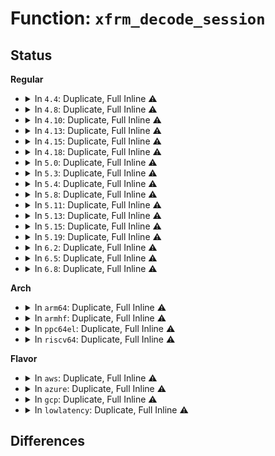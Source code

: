 # Function: <code>xfrm_decode_session</code>

## Status
<b>Regular</b>
<ul>
<li>
<details>
<summary>In <code>4.4</code>: Duplicate, Full Inline ⚠️</summary>

**Collision:** Static Duplication

**Inline:** Full

**Transformation:** False

**Instances:**

```
In net/ipv4/netfilter.c (ffffffff817ac2ef)
Location: include/net/xfrm.h:1111
Inline: True
Inline callers:
  - net/ipv4/netfilter.c:ip_route_me_harder
```
```
In net/xfrm/xfrm_policy.c (ffffffff817b5e82)
Location: include/net/xfrm.h:1111
Inline: True
Inline callers:
  - net/xfrm/xfrm_policy.c:xfrm_policy_queue_process
  - net/xfrm/xfrm_policy.c:xfrm_policy_queue_process
  - net/xfrm/xfrm_policy.c:__xfrm_route_forward
```
```
In net/ipv6/netfilter.c (ffffffff817fdcfb)
Location: include/net/xfrm.h:1111
Inline: True
Inline callers:
  - net/ipv6/netfilter.c:ip6_route_me_harder
```
</details>
</li>
<li>
<details>
<summary>In <code>4.8</code>: Duplicate, Full Inline ⚠️</summary>

**Collision:** Static Duplication

**Inline:** Full

**Transformation:** False

**Instances:**

```
In net/ipv4/netfilter.c (ffffffff81819637)
Location: include/net/xfrm.h:1107
Inline: True
Inline callers:
  - net/ipv4/netfilter.c:ip_route_me_harder
```
```
In net/xfrm/xfrm_policy.c (ffffffff818231c9)
Location: include/net/xfrm.h:1107
Inline: True
Inline callers:
  - net/xfrm/xfrm_policy.c:__xfrm_route_forward
  - net/xfrm/xfrm_policy.c:xfrm_policy_queue_process
  - net/xfrm/xfrm_policy.c:xfrm_policy_queue_process
```
```
In net/ipv6/netfilter.c (ffffffff8186d636)
Location: include/net/xfrm.h:1107
Inline: True
Inline callers:
  - net/ipv6/netfilter.c:ip6_route_me_harder
```
</details>
</li>
<li>
<details>
<summary>In <code>4.10</code>: Duplicate, Full Inline ⚠️</summary>

**Collision:** Static Duplication

**Inline:** Full

**Transformation:** False

**Instances:**

```
In net/ipv4/netfilter.c (ffffffff8184af02)
Location: include/net/xfrm.h:1107
Inline: True
Inline callers:
  - net/ipv4/netfilter.c:ip_route_me_harder
```
```
In net/xfrm/xfrm_policy.c (ffffffff81854b19)
Location: include/net/xfrm.h:1107
Inline: True
Inline callers:
  - net/xfrm/xfrm_policy.c:__xfrm_route_forward
  - net/xfrm/xfrm_policy.c:xfrm_policy_queue_process
  - net/xfrm/xfrm_policy.c:xfrm_policy_queue_process
```
```
In net/ipv6/netfilter.c (ffffffff818a0421)
Location: include/net/xfrm.h:1107
Inline: True
Inline callers:
  - net/ipv6/netfilter.c:ip6_route_me_harder
```
</details>
</li>
<li>
<details>
<summary>In <code>4.13</code>: Duplicate, Full Inline ⚠️</summary>

**Collision:** Static Duplication

**Inline:** Full

**Transformation:** False

**Instances:**

```
In net/ipv4/netfilter.c (ffffffff8186e989)
Location: include/net/xfrm.h:1166
Inline: True
Inline callers:
  - net/ipv4/netfilter.c:ip_route_me_harder
```
```
In net/xfrm/xfrm_policy.c (ffffffff81878659)
Location: include/net/xfrm.h:1166
Inline: True
Inline callers:
  - net/xfrm/xfrm_policy.c:__xfrm_route_forward
  - net/xfrm/xfrm_policy.c:xfrm_policy_queue_process
  - net/xfrm/xfrm_policy.c:xfrm_policy_queue_process
```
```
In net/ipv6/netfilter.c (ffffffff818c6a7e)
Location: include/net/xfrm.h:1166
Inline: True
Inline callers:
  - net/ipv6/netfilter.c:ip6_route_me_harder
```
</details>
</li>
<li>
<details>
<summary>In <code>4.15</code>: Duplicate, Full Inline ⚠️</summary>

**Collision:** Static Duplication

**Inline:** Full

**Transformation:** False

**Instances:**

```
In net/ipv4/netfilter.c (ffffffff818ef349)
Location: include/net/xfrm.h:1172
Inline: True
Inline callers:
  - net/ipv4/netfilter.c:ip_route_me_harder
```
```
In net/xfrm/xfrm_policy.c (ffffffff818f8f69)
Location: include/net/xfrm.h:1172
Inline: True
Inline callers:
  - net/xfrm/xfrm_policy.c:__xfrm_route_forward
  - net/xfrm/xfrm_policy.c:xfrm_policy_queue_process
  - net/xfrm/xfrm_policy.c:xfrm_policy_queue_process
```
```
In net/ipv6/netfilter.c (ffffffff81949f21)
Location: include/net/xfrm.h:1172
Inline: True
Inline callers:
  - net/ipv6/netfilter.c:ip6_route_me_harder
```
</details>
</li>
<li>
<details>
<summary>In <code>4.18</code>: Duplicate, Full Inline ⚠️</summary>

**Collision:** Static Duplication

**Inline:** Full

**Transformation:** False

**Instances:**

```
In net/ipv4/netfilter.c (ffffffff81945ce9)
Location: include/net/xfrm.h:1204
Inline: True
Inline callers:
  - net/ipv4/netfilter.c:ip_route_me_harder
```
```
In net/xfrm/xfrm_policy.c (ffffffff8194fa16)
Location: include/net/xfrm.h:1204
Inline: True
Inline callers:
  - net/xfrm/xfrm_policy.c:__xfrm_route_forward
  - net/xfrm/xfrm_policy.c:xfrm_policy_queue_process
  - net/xfrm/xfrm_policy.c:xfrm_policy_queue_process
```
```
In net/ipv6/netfilter.c (ffffffff819a2ed7)
Location: include/net/xfrm.h:1204
Inline: True
Inline callers:
  - net/ipv6/netfilter.c:ip6_route_me_harder
```
</details>
</li>
<li>
<details>
<summary>In <code>5.0</code>: Duplicate, Full Inline ⚠️</summary>

**Collision:** Static Duplication

**Inline:** Full

**Transformation:** False

**Instances:**

```
In net/ipv4/netfilter.c (ffffffff81976009)
Location: include/net/xfrm.h:1209
Inline: True
Inline callers:
  - net/ipv4/netfilter.c:ip_route_me_harder
```
```
In net/xfrm/xfrm_policy.c (ffffffff81983036)
Location: include/net/xfrm.h:1209
Inline: True
Inline callers:
  - net/xfrm/xfrm_policy.c:__xfrm_route_forward
  - net/xfrm/xfrm_policy.c:xfrm_policy_queue_process
  - net/xfrm/xfrm_policy.c:xfrm_policy_queue_process
```
```
In net/ipv6/netfilter.c (ffffffff819d9baa)
Location: include/net/xfrm.h:1209
Inline: True
Inline callers:
  - net/ipv6/netfilter.c:ip6_route_me_harder
```
</details>
</li>
<li>
<details>
<summary>In <code>5.3</code>: Duplicate, Full Inline ⚠️</summary>

**Collision:** Static Duplication

**Inline:** Full

**Transformation:** False

**Instances:**

```
In net/ipv4/netfilter.c (ffffffff819dfb69)
Location: include/net/xfrm.h:1134
Inline: True
Inline callers:
  - net/ipv4/netfilter.c:ip_route_me_harder
```
```
In net/xfrm/xfrm_policy.c (ffffffff819ecc46)
Location: include/net/xfrm.h:1134
Inline: True
Inline callers:
  - net/xfrm/xfrm_policy.c:__xfrm_route_forward
  - net/xfrm/xfrm_policy.c:xfrm_policy_queue_process
  - net/xfrm/xfrm_policy.c:xfrm_policy_queue_process
```
```
In net/ipv6/netfilter.c (ffffffff81a48414)
Location: include/net/xfrm.h:1134
Inline: True
Inline callers:
  - net/ipv6/netfilter.c:ip6_route_me_harder
```
</details>
</li>
<li>
<details>
<summary>In <code>5.4</code>: Duplicate, Full Inline ⚠️</summary>

**Collision:** Static Duplication

**Inline:** Full

**Transformation:** False

**Instances:**

```
In net/ipv4/netfilter.c (ffffffff81a16b99)
Location: include/net/xfrm.h:1134
Inline: True
Inline callers:
  - net/ipv4/netfilter.c:ip_route_me_harder
```
```
In net/xfrm/xfrm_policy.c (ffffffff81a23c56)
Location: include/net/xfrm.h:1134
Inline: True
Inline callers:
  - net/xfrm/xfrm_policy.c:__xfrm_route_forward
  - net/xfrm/xfrm_policy.c:xfrm_policy_queue_process
  - net/xfrm/xfrm_policy.c:xfrm_policy_queue_process
```
```
In net/ipv6/netfilter.c (ffffffff81a7efc4)
Location: include/net/xfrm.h:1134
Inline: True
Inline callers:
  - net/ipv6/netfilter.c:ip6_route_me_harder
```
</details>
</li>
<li>
<details>
<summary>In <code>5.8</code>: Duplicate, Full Inline ⚠️</summary>

**Collision:** Static Duplication

**Inline:** Full

**Transformation:** False

**Instances:**

```
In net/ipv4/netfilter.c (ffffffff81b07be4)
Location: include/net/xfrm.h:1133
Inline: True
Inline callers:
  - net/ipv4/netfilter.c:ip_route_me_harder
```
```
In net/xfrm/xfrm_policy.c (ffffffff81b15c3d)
Location: include/net/xfrm.h:1133
Inline: True
Inline callers:
  - net/xfrm/xfrm_policy.c:__xfrm_route_forward
  - net/xfrm/xfrm_policy.c:xfrm_policy_queue_process
  - net/xfrm/xfrm_policy.c:xfrm_policy_queue_process
```
```
In net/ipv6/netfilter.c (ffffffff81b79c0e)
Location: include/net/xfrm.h:1133
Inline: True
Inline callers:
  - net/ipv6/netfilter.c:ip6_route_me_harder
```
</details>
</li>
<li>
<details>
<summary>In <code>5.11</code>: Duplicate, Full Inline ⚠️</summary>

**Collision:** Static Duplication

**Inline:** Full

**Transformation:** False

**Instances:**

```
In net/ipv4/netfilter.c (ffffffff81b15fc8)
Location: include/net/xfrm.h:1136
Inline: True
Inline callers:
  - net/ipv4/netfilter.c:ip_route_me_harder
```
```
In net/xfrm/xfrm_policy.c (ffffffff81b240ad)
Location: include/net/xfrm.h:1136
Inline: True
Inline callers:
  - net/xfrm/xfrm_policy.c:__xfrm_route_forward
  - net/xfrm/xfrm_policy.c:xfrm_policy_queue_process
  - net/xfrm/xfrm_policy.c:xfrm_policy_queue_process
```
```
In net/ipv6/netfilter.c (ffffffff81b88b5c)
Location: include/net/xfrm.h:1136
Inline: True
Inline callers:
  - net/ipv6/netfilter.c:ip6_route_me_harder
```
</details>
</li>
<li>
<details>
<summary>In <code>5.13</code>: Duplicate, Full Inline ⚠️</summary>

**Collision:** Static Duplication

**Inline:** Full

**Transformation:** False

**Instances:**

```
In net/ipv4/netfilter.c (ffffffff81b03e53)
Location: include/net/xfrm.h:1136
Inline: True
Inline callers:
  - net/ipv4/netfilter.c:ip_route_me_harder
```
```
In net/xfrm/xfrm_policy.c (ffffffff81b11cdd)
Location: include/net/xfrm.h:1136
Inline: True
Inline callers:
  - net/xfrm/xfrm_policy.c:__xfrm_route_forward
  - net/xfrm/xfrm_policy.c:xfrm_policy_queue_process
  - net/xfrm/xfrm_policy.c:xfrm_policy_queue_process
```
```
In net/ipv6/netfilter.c (ffffffff81b77857)
Location: include/net/xfrm.h:1136
Inline: True
Inline callers:
  - net/ipv6/netfilter.c:ip6_route_me_harder
```
</details>
</li>
<li>
<details>
<summary>In <code>5.15</code>: Duplicate, Full Inline ⚠️</summary>

**Collision:** Static Duplication

**Inline:** Full

**Transformation:** False

**Instances:**

```
In net/ipv4/netfilter.c (ffffffff81bc612c)
Location: include/net/xfrm.h:1153
Inline: True
Inline callers:
  - net/ipv4/netfilter.c:ip_route_me_harder
```
```
In net/xfrm/xfrm_policy.c (ffffffff81bd582d)
Location: include/net/xfrm.h:1153
Inline: True
Inline callers:
  - net/xfrm/xfrm_policy.c:__xfrm_route_forward
  - net/xfrm/xfrm_policy.c:xfrm_policy_queue_process
  - net/xfrm/xfrm_policy.c:xfrm_policy_queue_process
```
```
In net/ipv6/netfilter.c (ffffffff81c42351)
Location: include/net/xfrm.h:1153
Inline: True
Inline callers:
  - net/ipv6/netfilter.c:ip6_route_me_harder
```
</details>
</li>
<li>
<details>
<summary>In <code>5.19</code>: Duplicate, Full Inline ⚠️</summary>

**Collision:** Static Duplication

**Inline:** Full

**Transformation:** False

**Instances:**

```
In net/ipv4/netfilter.c (ffffffff81d5b429)
Location: include/net/xfrm.h:1157
Inline: True
Inline callers:
  - net/ipv4/netfilter.c:ip_route_me_harder
```
```
In net/xfrm/xfrm_policy.c (ffffffff81d6c06e)
Location: include/net/xfrm.h:1157
Inline: True
Inline callers:
  - net/xfrm/xfrm_policy.c:__xfrm_route_forward
  - net/xfrm/xfrm_policy.c:xfrm_policy_queue_process
  - net/xfrm/xfrm_policy.c:xfrm_policy_queue_process
```
```
In net/ipv6/netfilter.c (ffffffff81de0e0a)
Location: include/net/xfrm.h:1157
Inline: True
Inline callers:
  - net/ipv6/netfilter.c:ip6_route_me_harder
```
</details>
</li>
<li>
<details>
<summary>In <code>6.2</code>: Duplicate, Full Inline ⚠️</summary>

**Collision:** Static Duplication

**Inline:** Full

**Transformation:** False

**Instances:**

```
In net/ipv4/netfilter.c (ffffffff81f258b9)
Location: include/net/xfrm.h:1207
Inline: True
Inline callers:
  - net/ipv4/netfilter.c:ip_route_me_harder
```
```
In net/xfrm/xfrm_policy.c (ffffffff81f373ce)
Location: include/net/xfrm.h:1207
Inline: True
Inline callers:
  - net/xfrm/xfrm_policy.c:__xfrm_route_forward
  - net/xfrm/xfrm_policy.c:xfrm_policy_queue_process
  - net/xfrm/xfrm_policy.c:xfrm_policy_queue_process
```
```
In net/ipv6/netfilter.c (ffffffff81fb324a)
Location: include/net/xfrm.h:1207
Inline: True
Inline callers:
  - net/ipv6/netfilter.c:ip6_route_me_harder
```
</details>
</li>
<li>
<details>
<summary>In <code>6.5</code>: Duplicate, Full Inline ⚠️</summary>

**Collision:** Static Duplication

**Inline:** Full

**Transformation:** False

**Instances:**

```
In net/ipv4/netfilter.c (ffffffff81f85449)
Location: include/net/xfrm.h:1213
Inline: True
Inline callers:
  - net/ipv4/netfilter.c:ip_route_me_harder
```
```
In net/xfrm/xfrm_policy.c (ffffffff81f96d8e)
Location: include/net/xfrm.h:1213
Inline: True
Inline callers:
  - net/xfrm/xfrm_policy.c:__xfrm_route_forward
  - net/xfrm/xfrm_policy.c:xfrm_policy_queue_process
  - net/xfrm/xfrm_policy.c:xfrm_policy_queue_process
```
```
In net/ipv6/netfilter.c (ffffffff8201393a)
Location: include/net/xfrm.h:1213
Inline: True
Inline callers:
  - net/ipv6/netfilter.c:ip6_route_me_harder
```
</details>
</li>
<li>
<details>
<summary>In <code>6.8</code>: Duplicate, Full Inline ⚠️</summary>

**Collision:** Static Duplication

**Inline:** Full

**Transformation:** False

**Instances:**

```
In net/ipv4/netfilter.c (ffffffff8204bb1f)
Location: include/net/xfrm.h:1213
Inline: True
Inline callers:
  - net/ipv4/netfilter.c:ip_route_me_harder
```
```
In net/xfrm/xfrm_policy.c (ffffffff82064144)
Location: include/net/xfrm.h:1213
Inline: True
Inline callers:
  - net/xfrm/xfrm_policy.c:__xfrm_route_forward
  - net/xfrm/xfrm_policy.c:xfrm_policy_queue_process
  - net/xfrm/xfrm_policy.c:xfrm_policy_queue_process
```
```
In net/ipv6/netfilter.c (ffffffff820e2a97)
Location: include/net/xfrm.h:1213
Inline: True
Inline callers:
  - net/ipv6/netfilter.c:ip6_route_me_harder
```
</details>
</li>
</ul>
<b>Arch</b>
<ul>
<li>
<details>
<summary>In <code>arm64</code>: Duplicate, Full Inline ⚠️</summary>

**Collision:** Static Duplication

**Inline:** Full

**Transformation:** False

**Instances:**

```
In net/ipv4/netfilter.c (ffff800010cd27d0)
Location: include/net/xfrm.h:1134
Inline: True
Inline callers:
  - net/ipv4/netfilter.c:ip_route_me_harder
```
```
In net/xfrm/xfrm_policy.c (ffff800010ce0eb8)
Location: include/net/xfrm.h:1134
Inline: True
Inline callers:
  - net/xfrm/xfrm_policy.c:__xfrm_route_forward
  - net/xfrm/xfrm_policy.c:xfrm_policy_queue_process
  - net/xfrm/xfrm_policy.c:xfrm_policy_queue_process
```
```
In net/ipv6/netfilter.c (ffff800010d4a8c8)
Location: include/net/xfrm.h:1134
Inline: True
Inline callers:
  - net/ipv6/netfilter.c:ip6_route_me_harder
```
</details>
</li>
<li>
<details>
<summary>In <code>armhf</code>: Duplicate, Full Inline ⚠️</summary>

**Collision:** Static Duplication

**Inline:** Full

**Transformation:** False

**Instances:**

```
In net/ipv4/netfilter.c (c0ddc6ec)
Location: include/net/xfrm.h:1134
Inline: True
Inline callers:
  - net/ipv4/netfilter.c:ip_route_me_harder
```
```
In net/xfrm/xfrm_policy.c (c0dea1e8)
Location: include/net/xfrm.h:1134
Inline: True
Inline callers:
  - net/xfrm/xfrm_policy.c:__xfrm_route_forward
  - net/xfrm/xfrm_policy.c:xfrm_policy_queue_process
  - net/xfrm/xfrm_policy.c:xfrm_policy_queue_process
```
```
In net/ipv6/netfilter.c (c0e4b894)
Location: include/net/xfrm.h:1134
Inline: True
Inline callers:
  - net/ipv6/netfilter.c:ip6_route_me_harder
```
</details>
</li>
<li>
<details>
<summary>In <code>ppc64el</code>: Duplicate, Full Inline ⚠️</summary>

**Collision:** Static Duplication

**Inline:** Full

**Transformation:** False

**Instances:**

```
In net/ipv4/netfilter.c (c000000000df0e50)
Location: include/net/xfrm.h:1134
Inline: True
Inline callers:
  - net/ipv4/netfilter.c:ip_route_me_harder
```
```
In net/xfrm/xfrm_policy.c (c000000000e03338)
Location: include/net/xfrm.h:1134
Inline: True
Inline callers:
  - net/xfrm/xfrm_policy.c:__xfrm_route_forward
  - net/xfrm/xfrm_policy.c:xfrm_policy_queue_process
  - net/xfrm/xfrm_policy.c:xfrm_policy_queue_process
```
```
In net/ipv6/netfilter.c (c000000000e80210)
Location: include/net/xfrm.h:1134
Inline: True
Inline callers:
  - net/ipv6/netfilter.c:ip6_route_me_harder
```
</details>
</li>
<li>
<details>
<summary>In <code>riscv64</code>: Duplicate, Full Inline ⚠️</summary>

**Collision:** Static Duplication

**Inline:** Full

**Transformation:** False

**Instances:**

```
In net/ipv4/netfilter.c (ffffffe000823afe)
Location: include/net/xfrm.h:1134
Inline: True
Inline callers:
  - net/ipv4/netfilter.c:ip_route_me_harder
```
```
In net/xfrm/xfrm_policy.c (ffffffe00082fab0)
Location: include/net/xfrm.h:1134
Inline: True
Inline callers:
  - net/xfrm/xfrm_policy.c:__xfrm_route_forward
  - net/xfrm/xfrm_policy.c:xfrm_policy_queue_process
  - net/xfrm/xfrm_policy.c:xfrm_policy_queue_process
```
```
In net/ipv6/netfilter.c (ffffffe0008837c4)
Location: include/net/xfrm.h:1134
Inline: True
Inline callers:
  - net/ipv6/netfilter.c:ip6_route_me_harder
```
</details>
</li>
</ul>
<b>Flavor</b>
<ul>
<li>
<details>
<summary>In <code>aws</code>: Duplicate, Full Inline ⚠️</summary>

**Collision:** Static Duplication

**Inline:** Full

**Transformation:** False

**Instances:**

```
In net/ipv4/netfilter.c (ffffffff819b6229)
Location: include/net/xfrm.h:1134
Inline: True
Inline callers:
  - net/ipv4/netfilter.c:ip_route_me_harder
```
```
In net/xfrm/xfrm_policy.c (ffffffff819c32e6)
Location: include/net/xfrm.h:1134
Inline: True
Inline callers:
  - net/xfrm/xfrm_policy.c:__xfrm_route_forward
  - net/xfrm/xfrm_policy.c:xfrm_policy_queue_process
  - net/xfrm/xfrm_policy.c:xfrm_policy_queue_process
```
```
In net/ipv6/netfilter.c (ffffffff81a1e654)
Location: include/net/xfrm.h:1134
Inline: True
Inline callers:
  - net/ipv6/netfilter.c:ip6_route_me_harder
```
</details>
</li>
<li>
<details>
<summary>In <code>azure</code>: Duplicate, Full Inline ⚠️</summary>

**Collision:** Static Duplication

**Inline:** Full

**Transformation:** False

**Instances:**

```
In net/ipv4/netfilter.c (ffffffff81973019)
Location: include/net/xfrm.h:1134
Inline: True
Inline callers:
  - net/ipv4/netfilter.c:ip_route_me_harder
```
```
In net/xfrm/xfrm_policy.c (ffffffff819800d6)
Location: include/net/xfrm.h:1134
Inline: True
Inline callers:
  - net/xfrm/xfrm_policy.c:__xfrm_route_forward
  - net/xfrm/xfrm_policy.c:xfrm_policy_queue_process
  - net/xfrm/xfrm_policy.c:xfrm_policy_queue_process
```
```
In net/ipv6/netfilter.c (ffffffff819db414)
Location: include/net/xfrm.h:1134
Inline: True
Inline callers:
  - net/ipv6/netfilter.c:ip6_route_me_harder
```
</details>
</li>
<li>
<details>
<summary>In <code>gcp</code>: Duplicate, Full Inline ⚠️</summary>

**Collision:** Static Duplication

**Inline:** Full

**Transformation:** False

**Instances:**

```
In net/ipv4/netfilter.c (ffffffff81a20ac9)
Location: include/net/xfrm.h:1134
Inline: True
Inline callers:
  - net/ipv4/netfilter.c:ip_route_me_harder
```
```
In net/xfrm/xfrm_policy.c (ffffffff81a2dd66)
Location: include/net/xfrm.h:1134
Inline: True
Inline callers:
  - net/xfrm/xfrm_policy.c:__xfrm_route_forward
  - net/xfrm/xfrm_policy.c:xfrm_policy_queue_process
  - net/xfrm/xfrm_policy.c:xfrm_policy_queue_process
```
```
In net/ipv6/netfilter.c (ffffffff81a890d4)
Location: include/net/xfrm.h:1134
Inline: True
Inline callers:
  - net/ipv6/netfilter.c:ip6_route_me_harder
```
</details>
</li>
<li>
<details>
<summary>In <code>lowlatency</code>: Duplicate, Full Inline ⚠️</summary>

**Collision:** Static Duplication

**Inline:** Full

**Transformation:** False

**Instances:**

```
In net/ipv4/netfilter.c (ffffffff81a2bffd)
Location: include/net/xfrm.h:1134
Inline: True
Inline callers:
  - net/ipv4/netfilter.c:ip_route_me_harder
```
```
In net/xfrm/xfrm_policy.c (ffffffff81a39546)
Location: include/net/xfrm.h:1134
Inline: True
Inline callers:
  - net/xfrm/xfrm_policy.c:__xfrm_route_forward
  - net/xfrm/xfrm_policy.c:xfrm_policy_queue_process
  - net/xfrm/xfrm_policy.c:xfrm_policy_queue_process
```
```
In net/ipv6/netfilter.c (ffffffff81a95d34)
Location: include/net/xfrm.h:1134
Inline: True
Inline callers:
  - net/ipv6/netfilter.c:ip6_route_me_harder
```
</details>
</li>
</ul>

## Differences
